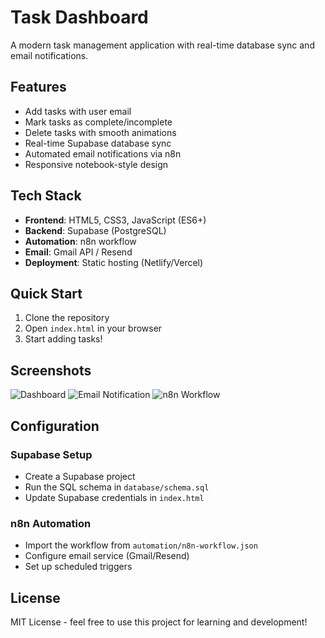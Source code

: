 # Task Dashboard

A modern task management application with real-time database sync and email notifications.

## Features

- Add tasks with user email
- Mark tasks as complete/incomplete  
- Delete tasks with smooth animations
- Real-time Supabase database sync
- Automated email notifications via n8n
- Responsive notebook-style design

## Tech Stack

- **Frontend**: HTML5, CSS3, JavaScript (ES6+)
- **Backend**: Supabase (PostgreSQL)
- **Automation**: n8n workflow
- **Email**: Gmail API / Resend
- **Deployment**: Static hosting (Netlify/Vercel)

## Quick Start

1. Clone the repository
2. Open `index.html` in your browser
3. Start adding tasks!

## Screenshots

![Dashboard](screenshots/dashboard.png)
![Email Notification](screenshots/email-notification.png)
![n8n Workflow](screenshots/n8n-workflow.png)

## Configuration

### Supabase Setup
- Create a Supabase project
- Run the SQL schema in `database/schema.sql`
- Update Supabase credentials in `index.html`

### n8n Automation
- Import the workflow from `automation/n8n-workflow.json`
- Configure email service (Gmail/Resend)
- Set up scheduled triggers

## License

MIT License - feel free to use this project for learning and development!
